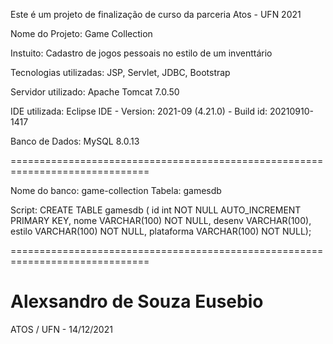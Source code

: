 Este é um projeto de finalização de curso da parceria Atos - UFN 2021

Nome do Projeto: Game Collection

Instuito: Cadastro de jogos pessoais no estilo de um inventtário

Tecnologias utilizadas: JSP, Servlet, JDBC, Bootstrap

Servidor utilizado: Apache Tomcat 7.0.50

IDE utilizada: Eclipse IDE - Version: 2021-09 (4.21.0) - Build id: 20210910-1417

Banco de Dados: MySQL 8.0.13

==============================================================================

Nome do banco: game-collection
Tabela: gamesdb

Script:
CREATE TABLE gamesdb (
  id int NOT NULL AUTO_INCREMENT PRIMARY KEY,
  nome VARCHAR(100) NOT NULL,
  desenv VARCHAR(100),
  estilo VARCHAR(100) NOT NULL,
  plataforma VARCHAR(100) NOT NULL);
  
==============================================================================




Alexsandro de Souza Eusebio
============================
ATOS / UFN - 14/12/2021
